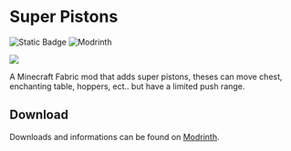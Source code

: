 # Super Pistons
![Static Badge](https://img.shields.io/badge/Mod_Loader-Fabric-beige?&link=https%3A%2F%2Fmodrinth.com%2Fmod%2Ffabric-api)  <img src="https://img.shields.io/modrinth/dt/super-pistons?logo=Modrinth&label=Modrinth%20Downloads&color=00af5c" alt="Modrinth">

<img src="https://i.imgur.com/eL8swzq.png">

A Minecraft Fabric mod that adds super pistons, theses can move chest, enchanting table, hoppers, ect.. but have a limited push range.


## Download
Downloads and informations can be found on [Modrinth](https://modrinth.com/mod/super-pistons).
